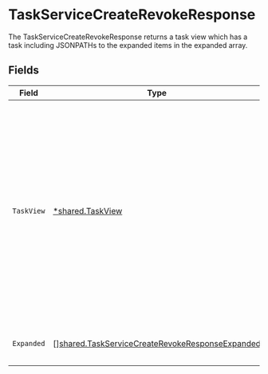 # TaskServiceCreateRevokeResponse

The TaskServiceCreateRevokeResponse returns a task view which has a task including JSONPATHs to the expanded items in the expanded array.


## Fields

| Field                                                                                                                                                                                            | Type                                                                                                                                                                                             | Required                                                                                                                                                                                         | Description                                                                                                                                                                                      |
| ------------------------------------------------------------------------------------------------------------------------------------------------------------------------------------------------ | ------------------------------------------------------------------------------------------------------------------------------------------------------------------------------------------------ | ------------------------------------------------------------------------------------------------------------------------------------------------------------------------------------------------ | ------------------------------------------------------------------------------------------------------------------------------------------------------------------------------------------------ |
| `TaskView`                                                                                                                                                                                       | [*shared.TaskView](../../models/shared/taskview.md)                                                                                                                                              | :heavy_minus_sign:                                                                                                                                                                               | Contains a task and JSONPATH expressions that describe where in the expanded array related objects are located. This view can be used to display a fully-detailed dashboard of task information. |
| `Expanded`                                                                                                                                                                                       | [][shared.TaskServiceCreateRevokeResponseExpanded](../../models/shared/taskservicecreaterevokeresponseexpanded.md)                                                                               | :heavy_minus_sign:                                                                                                                                                                               | List of serialized related objects.                                                                                                                                                              |